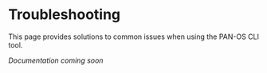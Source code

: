# Troubleshooting

This page provides solutions to common issues when using the PAN-OS CLI tool.

*Documentation coming soon*
